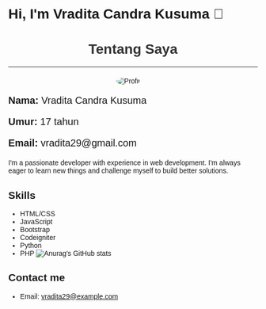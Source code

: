 # Hi, I'm Vradita Candra Kusuma 👋


<body style="font-family: Arial, sans-serif; padding: 20px;">
    <h1 style="text-align: center; color: #333;">Tentang Saya</h1>
    <hr style="margin-bottom: 20px;">
    <div style="display: flex; justify-content: center;">
        <img src="[https://tenor.com/id/view/tkthao219-bubududu-gif-25577588]" alt="Profil" style="border-radius: 50%; margin-right: 20px;">
    </div>
        <div>
            <p style="font-size: 20px;"><strong>Nama:</strong> Vradita Candra Kusuma</p>
            <p style="font-size: 20px;"><strong>Umur:</strong> 17 tahun</p>
            <p style="font-size: 20px;"><strong>Email:</strong> vradita29@gmail.com</p>
        </div>
    </div>
</body>

I'm a passionate developer with experience in web development. I'm always eager to learn new things and challenge myself to build better solutions.

## Skills
- HTML/CSS
- JavaScript
- Bootstrap
- Codeigniter
- Python
- PHP
![Anurag's GitHub stats](https://github-readme-stats.vercel.app/api?username=lovrenski&show_icons=true&theme=dracula)

## Contact me
- Email: vradita29@example.com
